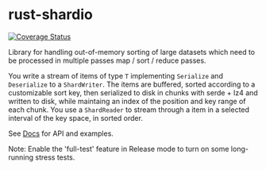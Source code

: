 # rust-shardio

[![Coverage Status](https://coveralls.io/repos/github/sreenathkrishnan/rust-shardio/badge.svg)](https://coveralls.io/github/sreenathkrishnan/rust-shardio)

Library for handling out-of-memory sorting of large datasets which need to be processed in multiple passes map / sort / reduce passes. 

You write a stream of items of type `T` implementing `Serialize` and `Deserialize` to a `ShardWriter`. The items are buffered, sorted according to a customizable sort key, then serialized to disk in chunks with serde + lz4 and written to disk, while maintaing an index of the position and key range of each chunk. You use a `ShardReader` to stream through a item in a selected interval of the key space, in sorted order.

See [Docs](https://10xgenomics.github.io/rust-shardio) for API and examples.

Note: Enable the 'full-test' feature in Release mode to turn on some long-running stress tests.